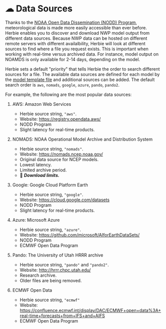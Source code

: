 # ☁ Data Sources

Thanks to the [NOAA Open Data Dissemination (NODD) Program](https://www.noaa.gov/nodd/about), meteorological data is made more easily accessible than ever before. Herbie enables you to discover and download NWP model output from different data sources. Because NWP data can be hosted on different remote servers with different availalbility, Herbie will look at different sources to find where a file you request exists. This is important when working with real-time versus archived data. For instance, model output on NOAMDS is only available for 2-14 days, depending on the model.

Herbie sets a default "priority" that tells Herbie the order to search different sources for a file. The available data sources are defined for each model by the [model template file](https://github.com/blaylockbk/Herbie/tree/master/herbie/models) and additional sources can be added. The default search order is `aws`, `nomads`, `google`, `azure`, `pando`, `pando2`.

For example, the following are the most popular data sources:

1. AWS: Amazon Web Services
    - Herbie source string, `"aws"`.
    - Website: <https://registry.opendata.aws/>
    - NODD Program
    - Slight latency for real-time products.

2. NOMADS: NOAA Operational Model Archive and Distribution System
    - Herbie source string, `"nomads"`.
    - Website: <https://nomads.ncep.noaa.gov/>
    - Original data source for NCEP models.
    - Lowest latency.
    - Limited archive period.
    - 🚨 ***Download limits.***

3. Google: Google Cloud Platform Earth
    - Herbie source string, `"google"`.
    - Website: <https://cloud.google.com/datasets>
    - NODD Program
    - Slight latency for real-time products.

4. Azure: Microsoft Azure
    - Herbie source string, `"azure"`.
    - Website: <https://github.com/microsoft/AIforEarthDataSets/>
    - NODD Program
    - ECMWF Open Data Program

5. Pando: The University of Utah HRRR archive
    - Herbie source string, `"pando"` and `"pando2"`.
    - Website: <http://hrrr.chpc.utah.edu/>
    - Research archive. 
    - Older files are being removed.

6. ECMWF Open Data
    - Herbie source string, `"ecmwf"`
    - Website: <https://confluence.ecmwf.int/display/DAC/ECMWF+open+data%3A+real-time+forecasts+from+IFS+and+AIFS>
    - ECMWF Open Data Program
